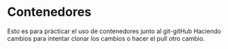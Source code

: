 # Contenedores
Esto es para prácticar el uso de contenedores junto al git-gitHub
Haciendo cambios para intentar clonar los cambios o hacer el pull
otro cambio.
